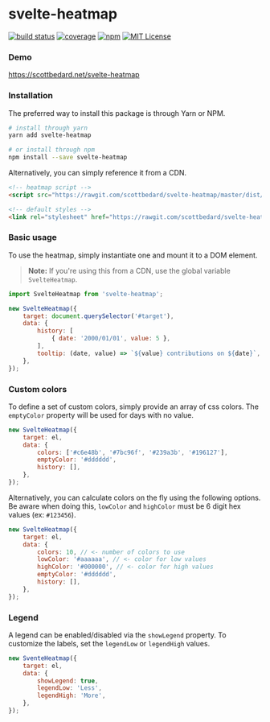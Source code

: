# svelte-heatmap

[![build status](https://img.shields.io/circleci/project/github/scottbedard/svelte-heatmap.svg)](https://circleci.com/gh/scottbedard/svelte-heatmap)
[![coverage](https://img.shields.io/codecov/c/github/scottbedard/svelte-heatmap.svg)](https://codecov.io/gh/scottbedard/svelte-heatmap)
[![npm](https://img.shields.io/npm/v/svelte-heatmap.svg)](https://www.npmjs.com/package/svelte-heatmap)
[![MIT License](https://img.shields.io/badge/license-MIT-blue.svg)](https://github.com/scottbedard/svelte-heatmap/blob/master/LICENSE)

### Demo

https://scottbedard.net/svelte-heatmap

### Installation

The preferred way to install this package is through Yarn or NPM.

```bash
# install through yarn
yarn add svelte-heatmap

# or install through npm
npm install --save svelte-heatmap
```

Alternatively, you can simply reference it from a CDN.

```html
<!-- heatmap script -->
<script src="https://rawgit.com/scottbedard/svelte-heatmap/master/dist/heatmap.js"></script>

<!-- default styles -->
<link rel="stylesheet" href="https://rawgit.com/scottbedard/svelte-heatmap/master/dist/heatmap.css">
```

### Basic usage

To use the heatmap, simply instantiate one and mount it to a DOM element.

> **Note:** If you're using this from a CDN, use the global variable `SvelteHeatmap`.

```js
import SvelteHeatmap from 'svelte-heatmap';

new SvelteHeatmap({
    target: document.querySelector('#target'),
    data: {
        history: [
            { date: '2000/01/01', value: 5 },
        ],
        tooltip: (date, value) => `${value} contributions on ${date}`,
    },
});
```

### Custom colors

To define a set of custom colors, simply provide an array of css colors. The `emptyColor` property will be used for days with no value.

```js
new SvelteHeatmap({
    target: el,
    data: {
        colors: ['#c6e48b', '#7bc96f', '#239a3b', '#196127'],
        emptyColor: '#dddddd',
        history: [],
    },
});
```

Alternatively, you can calculate colors on the fly using the following options. Be aware when doing this, `lowColor` and `highColor` must be 6 digit hex values (ex: `#123456`).

```js
new SvelteHeatmap({
    target: el,
    data: {
        colors: 10, // <- number of colors to use
        lowColor: '#aaaaaa', // <- color for low values
        highColor: '#000000', // <- color for high values
        emptyColor: '#dddddd',
        history: [],
    },
});
```

### Legend

A legend can be enabled/disabled via the `showLegend` property. To customize the labels, set the `legendLow` or `legendHigh` values.

```js
new SventeHeatmap({
    target: el,
    data: {
        showLegend: true,
        legendLow: 'Less',
        legendHigh: 'More',
    },
});
```